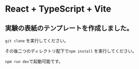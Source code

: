 # React + TypeScript + Vite

## 実験の表紙のテンプレートを作成しました。　

`git clone` を実行してください。

その後二つのディレクトリ配下で`npm install` を実行してください。

`npm run dev`で起動可能です。
